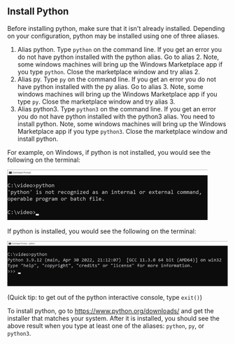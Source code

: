 ## Install Python

Before installing python, make sure that it isn't already installed. Depending on your configuration, python may be installed using one of three aliases.

1. Alias python. Type  ```python``` on the command line. If you get an error you do not have python installed with the python alias. Go to alias 2. Note, some windows machines will bring up the Windows Marketplace app if you type ```python```. Close the marketplace window and try alias 2.
2. Alias py. Type ```py``` on the command line. If you get an error you do not have python installed with the py alias. Go to alias 3. Note, some windows machines will bring up the Windows Marketplace app if you type ```py```. Close the marketplace window and try alias 3.
3. Alias python3. Type  ```python3``` on the command line. If you get an error you do not have python installed with the python3 alias. You need to install python. Note, some windows machines will bring up the Windows Marketplace app if you type ```python3```. Close the marketplace window and install python.

For example, on Windows, if python is not installed, you would see the following on the terminal:

![Python Not Installed](media/PythonNotInstalled.png)

If python is installed, you would see the following on the terminal:

![Python Installed](media/PythonInstalled.png)

(Quick tip: to get out of the python interactive console, type ```exit()```)

To install python, go to https://www.python.org/downloads/ and get the installer that matches your system. After it is installed, you should see the above result when you type at least one of the aliases: ```python```, ```py```, or ```python3```.
